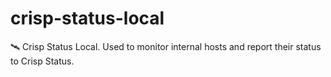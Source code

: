 # crisp-status-local
🛰 Crisp Status Local. Used to monitor internal hosts and report their status to Crisp Status.
